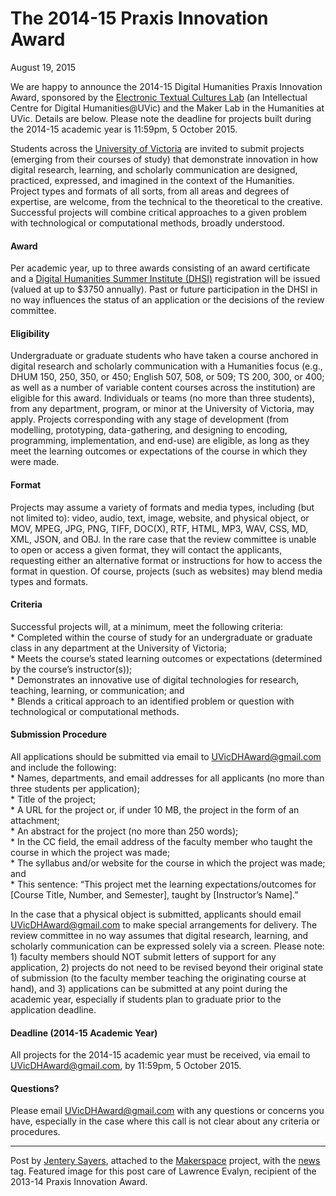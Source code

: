 # The 2014-15 Praxis Innovation Award

August 19, 2015

<p>We are happy to announce the 2014-15 Digital Humanities Praxis Innovation Award, sponsored by the <a title="learn more" href="http://etcl.uvic.ca/" target="_blank">Electronic Textual Cultures Lab</a> (an Intellectual Centre for Digital Humanities@UVic) and the Maker Lab in the Humanities at UVic. Details are below. Please note the deadline for projects built during the 2014-15 academic year is 11:59pm, 5 October 2015.</p>
<p>Students across the <a title="learn more" href="http://www.uvic.ca/" target="_blank">University of Victoria</a> are invited to submit projects (emerging from their courses of study) that demonstrate innovation in how digital research, learning, and scholarly communication are designed, practiced, expressed, and imagined in the context of the Humanities. Project types and formats of all sorts, from all areas and degrees of expertise, are welcome, from the technical to the theoretical to the creative. Successful projects will combine critical approaches to a given problem with technological or computational methods, broadly understood.</p>
<h4>Award</h4>
<p>Per academic year, up to three awards consisting of an award certificate and a <a title="learn more" href="http://dhsi.org/" target="_blank">Digital Humanities Summer Institute (DHSI)</a> registration will be issued (valued at up to $3750 annually). Past or future participation in the DHSI in no way influences the status of an application or the decisions of the review committee.</p>
<h4>Eligibility</h4>
<p>Undergraduate or graduate students who have taken a course anchored in digital research and scholarly communication with a Humanities focus (e.g., DHUM 150, 250, 350, or 450; English 507, 508, or 509; TS 200, 300, or 400; as well as a number of variable content courses across the institution) are eligible for this award. Individuals or teams (no more than three students), from any department, program, or minor at the University of Victoria, may apply. Projects corresponding with any stage of development (from modelling, prototyping, data-gathering, and designing to encoding, programming, implementation, and end-use) are eligible, as long as they meet the learning outcomes or expectations of the course in which they were made.</p>
<h4>Format</h4>
<p>Projects may assume a variety of formats and media types, including (but not limited to): video, audio, text, image, website, and physical object, or MOV, MPEG, JPG, PNG, TIFF, DOC(X), RTF, HTML, MP3, WAV, CSS, MD, XML, JSON, and OBJ. In the rare case that the review committee is unable to open or access a given format, they will contact the applicants, requesting either an alternative format or instructions for how to access the format in question. Of course, projects (such as websites) may blend media types and formats.</p>
<h4>Criteria</h4>
<p>Successful projects will, at a minimum, meet the following criteria:<br />
* Completed within the course of study for an undergraduate or graduate class in any department at the University of Victoria;<br />
* Meets the course&#8217;s stated learning outcomes or expectations (determined by the course&#8217;s instructor(s));<br />
* Demonstrates an innovative use of digital technologies for research, teaching, learning, or communication; and<br />
* Blends a critical approach to an identified problem or question with technological or computational methods.</p>
<h4>Submission Procedure</h4>
<p>All applications should be submitted via email to <a title="email them" href="mailto:UVicDHAward@gmail.com">UVicDHAward@gmail.com</a> and include the following:<br />
* Names, departments, and email addresses for all applicants (no more than three students per application);<br />
* Title of the project;<br />
* A URL for the project or, if under 10 MB, the project in the form of an attachment;<br />
* An abstract for the project (no more than 250 words);<br />
* In the CC field, the email address of the faculty member who taught the course in which the project was made;<br />
* The syllabus and/or website for the course in which the project was made; and<br />
* This sentence: &#8220;This project met the learning expectations/outcomes for [Course Title, Number, and Semester], taught by [Instructor&#8217;s Name].&#8221;</p>
<p>In the case that a physical object is submitted, applicants should email <a title="email them" href="mailto:UVicDHAward@gmail.com">UVicDHAward@gmail.com</a> to make special arrangements for delivery. The review committee in no way assumes that digital research, learning, and scholarly communication can be expressed solely via a screen. Please note: 1) faculty members should NOT submit letters of support for any application, 2) projects do not need to be revised beyond their original state of submission (to the faculty member teaching the originating course at hand), and 3) applications can be submitted at any point during the academic year, especially if students plan to graduate prior to the application deadline.</p>
<h4>Deadline (2014-15 Academic Year)</h4>
<p>All projects for the 2014-15 academic year must be received, via email to <a title="email them" href="mailto:UVicDHAward@gmail.com">UVicDHAward@gmail.com</a>, by 11:59pm, 5 October 2015.</p>
<h4>Questions?</h4>
<p>Please email <a title="email them" href="mailto:UVicDHAward@gmail.com">UVicDHAward@gmail.com</a> with any questions or concerns you have, especially in the case where this call is not clear about any criteria or procedures.</p>
<hr />
<p>Post by <a title="learn more" href="http://maker.uvic.ca/author/admin">Jentery Sayers</a>, attached to the <a title="learn more" href="http://maker.uvic.ca/category/makerspace/">Makerspace</a> project, with the <a title="learn more" href="http://maker.uvic.ca/tag/news/">news</a> tag. Featured image for this post care of Lawrence Evalyn, recipient of the 2013-14 Praxis Innovation Award.</p>

